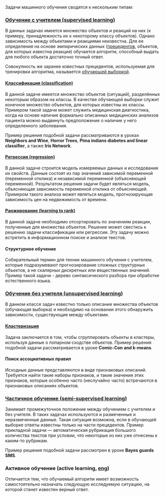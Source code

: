 Задачи машинного обучения сводятся к нескольким типам:

### [Обучение с учителем (supervised learning)](http://www.machinelearning.ru/wiki/index.php?title=%D0%9E%D0%B1%D1%83%D1%87%D0%B5%D0%BD%D0%B8%D0%B5_%D1%81_%D1%83%D1%87%D0%B8%D1%82%D0%B5%D0%BB%D0%B5%D0%BC)
В данных задачах имеется множество объектов и реакций на них (к примеру, принадлежность их к некоторому классу объектов). Однако зависимость между объектами и реакциями неизвестна. Для ее определения на основе эмпирических данных ([прецедентов](https://ru.wikipedia.org/wiki/%D0%9E%D0%B1%D1%83%D1%87%D0%B5%D0%BD%D0%B8%D0%B5_%D0%BD%D0%B0_%D0%BF%D1%80%D0%B8%D0%BC%D0%B5%D1%80%D0%B0%D1%85), объектов, для которых известна реакция) обучается алгоритм, способный выдать для любого объекта достаточно точный ответ. 

Совокупность же заранее известных прецедентов, используемая для тренировки алгоритма, называется [обучающей выборкой](http://www.machinelearning.ru/wiki/index.php?title=%D0%9E%D0%B1%D1%83%D1%87%D0%B0%D1%8E%D1%89%D0%B0%D1%8F_%D0%B2%D1%8B%D0%B1%D0%BE%D1%80%D0%BA%D0%B0).

#### [Классификация (classification)](http://www.machinelearning.ru/wiki/index.php?title=%D0%9A%D0%BB%D0%B0%D1%81%D1%81%D0%B8%D1%84%D0%B8%D0%BA%D0%B0%D1%86%D0%B8%D1%8F)
В данной задаче имеется множество объектов (ситуаций), разделённых некоторым образом на классы. В качестве обучающей выборки служит конечное множество объектов, для которых известны их классы. Примером такой задачи может служить медицинская диагностика, когда на основе наличия формально описанных медицинских анализов пациента можно выдвинуть предположение о наличие у него определенного заболевания.

Пример решения подобной задачи рассматриваются в уроках **Neighbors and Wine**, **Horror Trees**, **Pima indians diabetes and linear classifier**, а также **Iris Network**.

#### [Регрессия (regression)](http://www.machinelearning.ru/wiki/index.php?title=%D0%A0%D0%B5%D0%B3%D1%80%D0%B5%D1%81%D1%81%D0%B8%D1%8F) 
В данной задаче строится модель измеряемых данных и исследования их свойств. Данные состоят из пар значений зависимой переменной (переменной отклика) и независимой переменной (объясняющей переменной). Результатом решения задачи будет являться модель, объясняющая зависимость переменной отклика от объясняющей. Примером такого анализа может являться модель, прогнозирующая зависимость цен на недвижимость от времени.

#### [Ранжирование (learning to rank)](http://neerc.ifmo.ru/wiki/index.php?title=%D0%A0%D0%B0%D0%BD%D0%B6%D0%B8%D1%80%D0%BE%D0%B2%D0%B0%D0%BD%D0%B8%D0%B5)
В данной задаче необходимо отсортировать по значениям реакции, полученные для множества объектов. Решение может свестись к решению задачи классификации или регрессии. Эту задачу можно встретить в информационном поиске и анализе текстов.

#### Структурное обучение
Собирательный термин для техник машинного обучения с учителем, которые подразумевают прогнозирование сложных структурных объектов, а не скалярных дискретных или вещественных значений. Пример такой задачи - дерево синтаксического разбора при обработке естественного языка.

### [Обучение без учителя (unsupervised learning)](http://www.machinelearning.ru/wiki/index.php?title=%D0%9E%D0%B1%D1%83%D1%87%D0%B5%D0%BD%D0%B8%D0%B5_%D0%B1%D0%B5%D0%B7_%D1%83%D1%87%D0%B8%D1%82%D0%B5%D0%BB%D1%8F)
В данном классе задач известно только описание множества объектов (обучающая выборка) и необходимо на основании этого обнаружить зависимости, существующие между объектами.

#### [Кластеризация](http://www.machinelearning.ru/wiki/index.php?title=%D0%9A%D0%BB%D0%B0%D1%81%D1%82%D0%B5%D1%80%D0%B8%D0%B7%D0%B0%D1%86%D0%B8%D1%8F)
Задача заключается в том, чтобы сгруппировать объекты в кластеры, используя данные о попарном сходстве объектов.
Пример решения подобной задачи рассматривается в уроке **Comic-Con and k-means**.

#### Поиск ассоциативных правил
Исходные данные представляются в виде признаковых описаний. Требуется найти такие наборы признаков, и такие значения этих признаков, которые особенно часто (неслучайно часто) встречаются в признаковых описаниях объектов.

### [Частичное обучение (semi-supervised learning)](http://www.machinelearning.ru/wiki/index.php?title=%D0%A7%D0%B0%D1%81%D1%82%D0%B8%D1%87%D0%BD%D0%BE%D0%B5_%D0%BE%D0%B1%D1%83%D1%87%D0%B5%D0%BD%D0%B8%D0%B5)
Занимает промежуточное положение между обучением с учителем и без учителя. В таких задачах используются и размеченные и неразмеченные данные. Такая ситуация возможна, если в обучающей выборке ответы известны только на части прецедентов. Пример прикладной задачи — автоматическая рубрикация большого количества текстов при условии, что некоторые из них уже отнесены к каким-то рубрикам.

Пример решения подобной задачи рассмотрен в уроке **Bayes guards SMS**.

### Активное обучение (active learning, [eng](https://en.wikipedia.org/wiki/Active_learning_(machine_learning)))
Отличается тем, что обучаемый алгоритм имеет возможность самостоятельно назначать следующую исследуемую ситуацию, на которой станет известен верный ответ.

